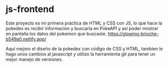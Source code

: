 # js-frontend
Este proyecto es mi primera práctica de HTML y CSS con JS, lo que hace la pokedex es recibir información y buscarla en PokeAPI y así poder mostrar en pantalla los datos del pokemon que buscaste.
https://glowing-brioche-b549a0.netlify.app/

Aquí mejoro el diseño de la pokedex con código de CSS y HTML, tambien le hago unos cambios al javascript y utilizo la herramienta git para tener un mejor manejo de versiones.

